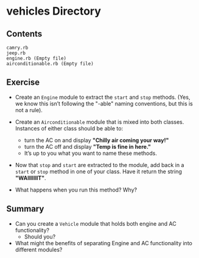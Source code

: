 # vehicles Directory

## Contents
```
camry.rb
jeep.rb
engine.rb (Empty file)
airconditionable.rb (Empty file)
```

## Exercise
* Create an `Engine` module to extract the `start` and `stop` methods. (Yes, we know this isn’t following the "-able" naming conventions, but this is not a rule).
* Create an `Airconditionable` module that is mixed into both classes. Instances of either class should be able to:
  * turn the AC on and display **"Chilly air coming your way!"**
  * turn the AC off and display **"Temp is fine in here."**
  * It’s up to you what you want to name these methods.

* Now that `stop` and `start` are extracted to the module, add back in a `start` or `stop` method in one of your class. Have it return the string **"WAIIIIIIIT"**.
* What happens when you run this method? Why?

## Summary
* Can you create a `Vehicle` module that holds both engine and AC functionality?
  * Should you?
* What might the benefits of separating Engine and AC functionality into different modules?
